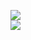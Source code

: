 [![](https://img.shields.io/badge/Made%20With-Github%20Spray-lightgrey.svg?style=for-the-badge&logo=github)](https://github.com/Annihil/github-spray#12706)  
[![](https://i.imgur.com/2DrTn0Z.gif)](https://github.com/Annihil/github-spray)